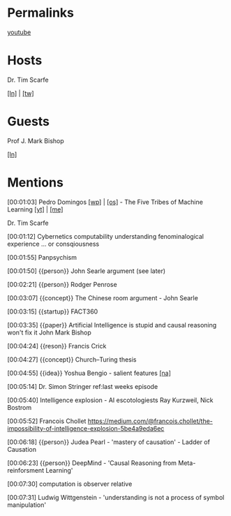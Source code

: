 # Permalinks
[youtube](https://youtu.be/e1M41otUtNg)

# Hosts

Dr. Tim Scarfe

[[ln]](https://www.linkedin.com/in/ecsquizor) | [[tw]](https://twitter.com/ecsquendor)

# Guests
Prof J. Mark Bishop 

[[ln]](https://www.linkedin.com/in/profjmarkbishop)

# Mentions

[00:01:03]
Pedro Domingos [[wp]](https://en.wikipedia.org/wiki/Pedro_Domingos) | [[os]](https://homes.cs.washington.edu/~pedrod/) - The Five Tribes of Machine Learning [[yt]](https://www.youtube.com/watch?v=RtRkQe-tnV8) | [[me]](https://medium.com/mit-initiative-on-the-digital-economy/pedro-domingos-in-search-of-the-master-algorithm-for-machine-learning-c1893bdb2c70#.3c2uc7y43)

Dr. Tim Scarfe 

[00:01:12] Cybernetics
computability
understanding
fenominalogical experience ... or consqiousness

[00:01:55] Panpsychism

[00:01:50] {{person}} John Searle argument (see later)

[00:02:21] {{person}} Rodger Penrose

[00:03:07] {{concept}} The Chinese room argument - John Searle

[00:03:15] {{startup}} FACT360

[00:03:35] {{paper}} Artificial Intelligence is stupid and causal reasoning won't fix it John Mark Bishop

[00:04:24] {{reson}} Francis Crick

[00:04:27] {{concept}} Church–Turing thesis

[00:04:55]  {{idea}} Yoshua Bengio - salient features [[na]](https://www.nature.com/articles/d41586-019-03013-5)

[00:05:14] Dr. Simon Stringer ref:last weeks episode

[00:05:40] Intelligence explosion - AI escotologiests Ray Kurzweil, Nick Bostrom

[00:05:52] Francois Chollet https://medium.com/@francois.chollet/the-impossibility-of-intelligence-explosion-5be4a9eda6ec

[00:06:18] {{person}} Judea Pearl - 'mastery of causation' - Ladder of Causation

[00:06:23] {{person}} DeepMind - 'Causal Reasoning from Meta-reinforsment Learning' 

[00:07:30] computation is observer relative

[00:07:31] Ludwig Wittgenstein - 'understanding is not a process of symbol manipulation'





